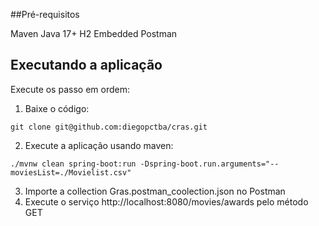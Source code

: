 ##Pré-requisitos

Maven
Java 17+
H2 Embedded
Postman

## Executando a aplicação

Execute os passo em ordem:

1. Baixe o código:
```shell
git clone git@github.com:diegopctba/cras.git
```
2. Execute a aplicação usando maven:
```shell
./mvnw clean spring-boot:run -Dspring-boot.run.arguments="--moviesList=./Movielist.csv"
```
3. Importe a collection Gras.postman_coolection.json no Postman
4. Execute o serviço http://localhost:8080/movies/awards pelo método GET